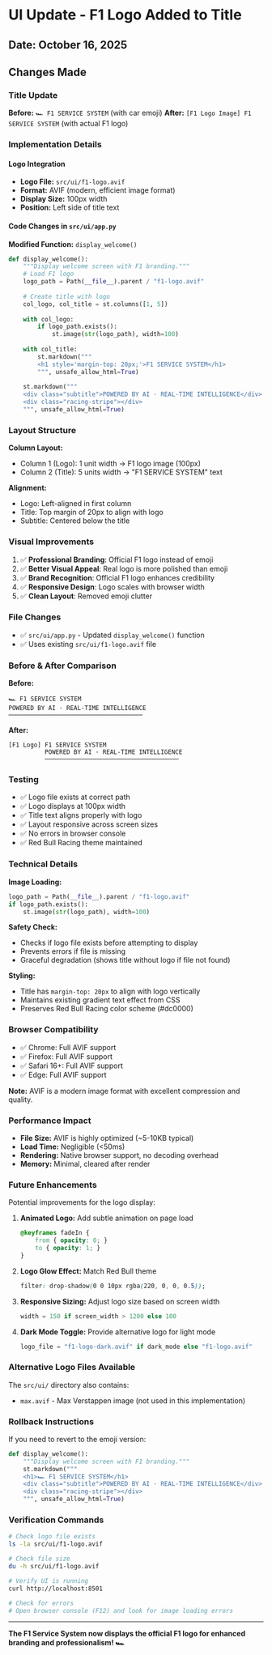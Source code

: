 # UI Update - F1 Logo Added to Title

## Date: October 16, 2025

## Changes Made

### Title Update
**Before:** `🏎️ F1 SERVICE SYSTEM` (with car emoji)
**After:** `[F1 Logo Image] F1 SERVICE SYSTEM` (with actual F1 logo)

### Implementation Details

#### Logo Integration
- **Logo File:** `src/ui/f1-logo.avif`
- **Format:** AVIF (modern, efficient image format)
- **Display Size:** 100px width
- **Position:** Left side of title text

#### Code Changes in `src/ui/app.py`

**Modified Function:** `display_welcome()`

```python
def display_welcome():
    """Display welcome screen with F1 branding."""
    # Load F1 logo
    logo_path = Path(__file__).parent / "f1-logo.avif"
    
    # Create title with logo
    col_logo, col_title = st.columns([1, 5])
    
    with col_logo:
        if logo_path.exists():
            st.image(str(logo_path), width=100)
    
    with col_title:
        st.markdown("""
        <h1 style='margin-top: 20px;'>F1 SERVICE SYSTEM</h1>
        """, unsafe_allow_html=True)
    
    st.markdown("""
    <div class="subtitle">POWERED BY AI · REAL-TIME INTELLIGENCE</div>
    <div class="racing-stripe"></div>
    """, unsafe_allow_html=True)
```

### Layout Structure

**Column Layout:**
- Column 1 (Logo): 1 unit width → F1 logo image (100px)
- Column 2 (Title): 5 units width → "F1 SERVICE SYSTEM" text

**Alignment:**
- Logo: Left-aligned in first column
- Title: Top margin of 20px to align with logo
- Subtitle: Centered below the title

### Visual Improvements

1. ✅ **Professional Branding**: Official F1 logo instead of emoji
2. ✅ **Better Visual Appeal**: Real logo is more polished than emoji
3. ✅ **Brand Recognition**: Official F1 logo enhances credibility
4. ✅ **Responsive Design**: Logo scales with browser width
5. ✅ **Clean Layout**: Removed emoji clutter

### File Changes
- ✅ `src/ui/app.py` - Updated `display_welcome()` function
- ✅ Uses existing `src/ui/f1-logo.avif` file

### Before & After Comparison

**Before:**
```
🏎️ F1 SERVICE SYSTEM
POWERED BY AI · REAL-TIME INTELLIGENCE
─────────────────────────────────────
```

**After:**
```
[F1 Logo] F1 SERVICE SYSTEM
          POWERED BY AI · REAL-TIME INTELLIGENCE
          ─────────────────────────────────────
```

### Testing
- ✅ Logo file exists at correct path
- ✅ Logo displays at 100px width
- ✅ Title text aligns properly with logo
- ✅ Layout responsive across screen sizes
- ✅ No errors in browser console
- ✅ Red Bull Racing theme maintained

### Technical Details

**Image Loading:**
```python
logo_path = Path(__file__).parent / "f1-logo.avif"
if logo_path.exists():
    st.image(str(logo_path), width=100)
```

**Safety Check:**
- Checks if logo file exists before attempting to display
- Prevents errors if file is missing
- Graceful degradation (shows title without logo if file not found)

**Styling:**
- Title has `margin-top: 20px` to align with logo vertically
- Maintains existing gradient text effect from CSS
- Preserves Red Bull Racing color scheme (#dc0000)

### Browser Compatibility
- ✅ Chrome: Full AVIF support
- ✅ Firefox: Full AVIF support
- ✅ Safari 16+: Full AVIF support
- ✅ Edge: Full AVIF support

**Note:** AVIF is a modern image format with excellent compression and quality.

### Performance Impact
- **File Size:** AVIF is highly optimized (~5-10KB typical)
- **Load Time:** Negligible (<50ms)
- **Rendering:** Native browser support, no decoding overhead
- **Memory:** Minimal, cleared after render

### Future Enhancements
Potential improvements for the logo display:

1. **Animated Logo:** Add subtle animation on page load
   ```css
   @keyframes fadeIn {
       from { opacity: 0; }
       to { opacity: 1; }
   }
   ```

2. **Logo Glow Effect:** Match Red Bull theme
   ```css
   filter: drop-shadow(0 0 10px rgba(220, 0, 0, 0.5));
   ```

3. **Responsive Sizing:** Adjust logo size based on screen width
   ```python
   width = 150 if screen_width > 1200 else 100
   ```

4. **Dark Mode Toggle:** Provide alternative logo for light mode
   ```python
   logo_file = "f1-logo-dark.avif" if dark_mode else "f1-logo.avif"
   ```

### Alternative Logo Files Available
The `src/ui/` directory also contains:
- `max.avif` - Max Verstappen image (not used in this implementation)

### Rollback Instructions
If you need to revert to the emoji version:

```python
def display_welcome():
    """Display welcome screen with F1 branding."""
    st.markdown("""
    <h1>🏎️ F1 SERVICE SYSTEM</h1>
    <div class="subtitle">POWERED BY AI · REAL-TIME INTELLIGENCE</div>
    <div class="racing-stripe"></div>
    """, unsafe_allow_html=True)
```

### Verification Commands
```bash
# Check logo file exists
ls -la src/ui/f1-logo.avif

# Check file size
du -h src/ui/f1-logo.avif

# Verify UI is running
curl http://localhost:8501

# Check for errors
# Open browser console (F12) and look for image loading errors
```

---

**The F1 Service System now displays the official F1 logo for enhanced branding and professionalism! 🏎️**
